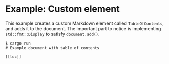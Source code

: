 # Example: Custom element

This example creates a custom Markdown element called `TableOfContents`, and adds it to the document. The important part
to notice is implementing `std::fmt::Display` to satisfy `document.add()`.

```shell
$ cargo run
# Example document with table of contents

[[toc]]
```
